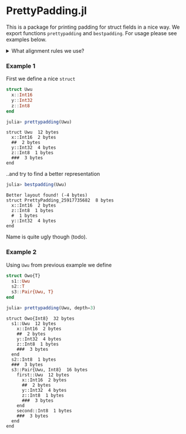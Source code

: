 
# PrettyPadding.jl

This is a package for printing padding for struct fields in a nice way. We export functions `prettypadding` and `bestpadding`. For usage please see examples below.

<details>
  <summary>What alignment rules we use?</summary>

  The rules meet C struct alignment requirements. Namely,
  * Fields within a struct are aligned by the widest scalar member.
  * The leading field is always aligned.
  * The allocated order of variables is same as their source order.
</details>

### Example 1

First we define a nice `struct`

```julia
struct Uwu
  x::Int16
  y::Int32
  z::Int8
end

julia> prettypadding(Uwu)
```

```
struct Uwu  12 bytes
  x::Int16  2 bytes
  ##  2 bytes
  y::Int32  4 bytes
  z::Int8  1 bytes
  ###  3 bytes
end
```

..and try to find a better representation

```julia
julia> bestpadding(Uwu)
```
```
Better layout found! (-4 bytes)
struct PrettyPadding_25917735682  8 bytes
  x::Int16  2 bytes
  z::Int8  1 bytes
  #  1 bytes
  y::Int32  4 bytes
end
```

Name is quite ugly though (todo).

### Example 2

Using `Uwu` from previous example we define

```julia
struct Owo{T}
  s1::Uwu
  s2::T
  s3::Pair{Uwu, T}
end

julia> prettypadding(Uwu, depth=3)
```

```
struct Owo{Int8}  32 bytes
  s1::Uwu  12 bytes
    x::Int16  2 bytes
    ##  2 bytes
    y::Int32  4 bytes
    z::Int8  1 bytes
    ###  3 bytes
  end
  s2::Int8  1 bytes
  ###  3 bytes
  s3::Pair{Uwu, Int8}  16 bytes
    first::Uwu  12 bytes
      x::Int16  2 bytes
      ##  2 bytes
      y::Int32  4 bytes
      z::Int8  1 bytes
      ###  3 bytes
    end
    second::Int8  1 bytes
    ###  3 bytes
  end
end
```
